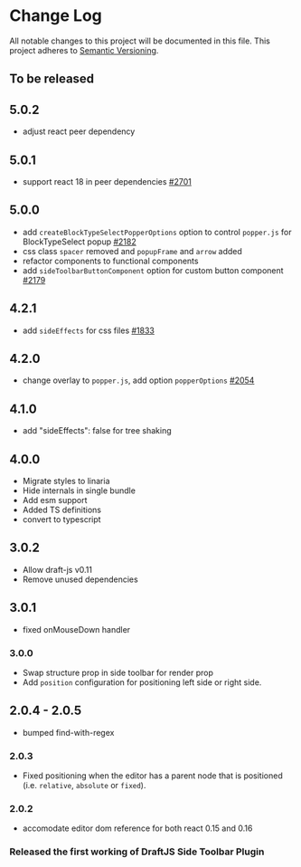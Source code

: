 # Change Log

All notable changes to this project will be documented in this file.
This project adheres to [Semantic Versioning](http://semver.org/).

## To be released

## 5.0.2

- adjust react peer dependency

## 5.0.1

- support react 18 in peer dependencies [#2701](https://github.com/draft-js-plugins/draft-js-plugins/issues/2701)

## 5.0.0

- add `createBlockTypeSelectPopperOptions` option to control `popper.js` for BlockTypeSelect popup [#2182](https://github.com/draft-js-plugins/draft-js-plugins/issues/2182)
- css class `spacer` removed and `popupFrame` and `arrow` added
- refactor components to functional components
- add `sideToolbarButtonComponent` option for custom button component [#2179](https://github.com/draft-js-plugins/draft-js-plugins/issues/2179)

## 4.2.1

- add `sideEffects` for css files [#1833](https://github.com/draft-js-plugins/draft-js-plugins/issues/1833)

## 4.2.0

- change overlay to `popper.js`, add option `popperOptions` [#2054](https://github.com/draft-js-plugins/draft-js-plugins/issues/2054)

## 4.1.0

- add "sideEffects": false for tree shaking

## 4.0.0

- Migrate styles to linaria
- Hide internals in single bundle
- Add esm support
- Added TS definitions
- convert to typescript

## 3.0.2

- Allow draft-js v0.11
- Remove unused dependencies

## 3.0.1

- fixed onMouseDown handler

### 3.0.0

- Swap structure prop in side toolbar for render prop
- Add `position` configuration for positioning left side or right side.

## 2.0.4 - 2.0.5

- bumped find-with-regex

### 2.0.3

- Fixed positioning when the editor has a parent node that is positioned (i.e. `relative`, `absolute` or `fixed`).

### 2.0.2

- accomodate editor dom reference for both react 0.15 and 0.16

### Released the first working of DraftJS Side Toolbar Plugin
